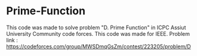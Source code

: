 # Prime-Function
This code was made to solve problem "D. Prime Function" in ICPC Assiut University Community code forces. This code was made for IEEE. Problem link : https://codeforces.com/group/MWSDmqGsZm/contest/223205/problem/D
